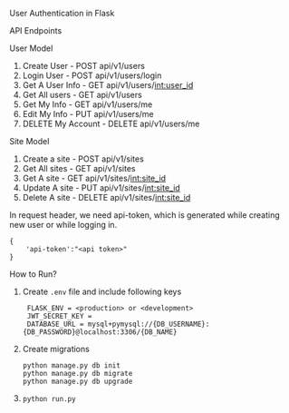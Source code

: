 User Authentication in Flask

API Endpoints

User Model
1. Create User - POST api/v1/users
2. Login User - POST api/v1/users/login
3. Get A User Info - GET api/v1/users/<int:user_id>
4. Get All users - GET api/v1/users
5. Get My Info - GET api/v1/users/me
6. Edit My Info - PUT api/v1/users/me
7. DELETE My Account - DELETE api/v1/users/me

Site Model
1. Create a site - POST api/v1/sites
2. Get All sites - GET api/v1/sites
3. Get A site - GET api/v1/sites/<int:site_id>
4. Update A site - PUT api/v1/sites/<int:site_id>
5. Delete A site - DELETE api/v1/sites/<int:site_id>

In request header, we need api-token, which is generated while creating new user or while logging in.
```
{
    'api-token':"<api token>"
}
```

How to Run?

1. Create `.env` file and include following keys
   ```
    FLASK_ENV = <production> or <development>
    JWT_SECRET_KEY = 
    DATABASE_URL = mysql+pymysql://{DB_USERNAME}:{DB_PASSWORD}@localhost:3306/{DB_NAME}
   ```
2. Create migrations
   ```
   python manage.py db init
   python manage.py db migrate
   python manage.py db upgrade
   ```
3. `python run.py`